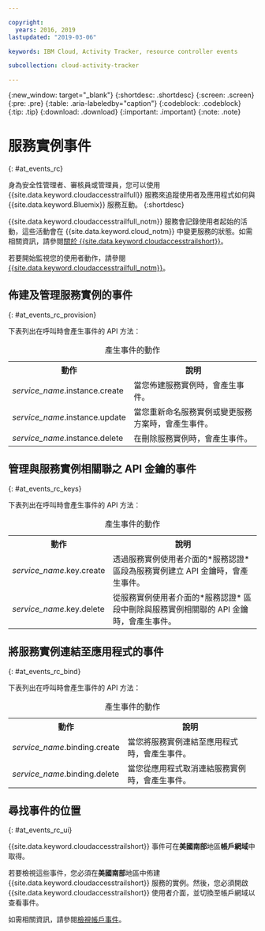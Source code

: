 ```yaml
---

copyright:
  years: 2016, 2019
lastupdated: "2019-03-06"

keywords: IBM Cloud, Activity Tracker, resource controller events

subcollection: cloud-activity-tracker

---
```


{:new_window: target="_blank"}
{:shortdesc: .shortdesc}
{:screen: .screen}
{:pre: .pre}
{:table: .aria-labeledby="caption"}
{:codeblock: .codeblock}
{:tip: .tip}
{:download: .download}
{:important: .important}
{:note: .note}

# 服務實例事件  
{: #at_events_rc}

身為安全性管理者、審核員或管理員，您可以使用 {{site.data.keyword.cloudaccesstrailfull}} 服務來追蹤使用者及應用程式如何與 {{site.data.keyword.Bluemix}} 服務互動。
{:shortdesc}

{{site.data.keyword.cloudaccesstrailfull_notm}} 服務會記錄使用者起始的活動，這些活動會在 {{site.data.keyword.cloud_notm}} 中變更服務的狀態。如需相關資訊，請參閱[關於 {{site.data.keyword.cloudaccesstrailshort}}](/docs/services/cloud-activity-tracker?topic=cloud-activity-tracker-activity_tracker_ov#activity_tracker_ov)。

若要開始監視您的使用者動作，請參閱 [{{site.data.keyword.cloudaccesstrailfull_notm}}](/docs/services/cloud-activity-tracker?topic=cloud-activity-tracker-getting-started-with-cla#getting-started-with-cla)。 


## 佈建及管理服務實例的事件
{: #at_events_rc_provision}

下表列出在呼叫時會產生事件的 API 方法：

<table>
  <caption>產生事件的動作</caption>
  <tr>
    <th>動作</th>
	  <th>說明</th>
  </tr>
  <tr>
    <td><i>service_name</i>.instance.create</td>
	  <td>當您佈建服務實例時，會產生事件。</td>
  </tr>
  <tr>
    <td><i>service_name</i>.instance.update</td>
	  <td>當您重新命名服務實例或變更服務方案時，會產生事件。</td>
  </tr>
  <tr>
    <td><i>service_name</i>.instance.delete</td>
	  <td>在刪除服務實例時，會產生事件。</td>
  </tr>
</table>


##  管理與服務實例相關聯之 API 金鑰的事件
{: #at_events_rc_keys}

下表列出在呼叫時會產生事件的 API 方法：

<table>
  <caption>產生事件的動作</caption>
  <tr>
    <th>動作</th>
	  <th>說明</th>
  </tr>
  <tr>
    <td><i>service_name</i>.key.create</td>
	  <td>透過服務實例使用者介面的*服務認證* 區段為服務實例建立 API 金鑰時，會產生事件。</td>
  </tr>
  <tr>
    <td><i>service_name</i>.key.delete</td>
	  <td>從服務實例使用者介面的*服務認證* 區段中刪除與服務實例相關聯的 API 金鑰時，會產生事件。</td>
  </tr>
</table>

##  將服務實例連結至應用程式的事件
{: #at_events_rc_bind}

下表列出在呼叫時會產生事件的 API 方法：

<table>
  <caption>產生事件的動作</caption>
  <tr>
    <th>動作</th>
	  <th>說明</th>
  </tr>
  <tr>
    <td><i>service_name</i>.binding.create</td>
	  <td>當您將服務實例連結至應用程式時，會產生事件。</td>
  </tr>
  <tr>
    <td><i>service_name</i>.binding.delete</td>
	  <td>當您從應用程式取消連結服務實例時，會產生事件。</td>
  </tr>
</table>




## 尋找事件的位置
{: #at_events_rc_ui}

{{site.data.keyword.cloudaccesstrailshort}} 事件可在**美國南部**地區**帳戶網域**中取得。

若要檢視這些事件，您必須在**美國南部**地區中佈建 {{site.data.keyword.cloudaccesstrailshort}} 服務的實例。然後，您必須開啟 {{site.data.keyword.cloudaccesstrailshort}} 使用者介面，並切換至帳戶網域以查看事件。 

如需相關資訊，請參閱[檢視帳戶事件](/docs/services/cloud-activity-tracker/how-to/manage-events-ui?topic=cloud-activity-tracker-view_acc_events#view_acc_events_account_events)。



